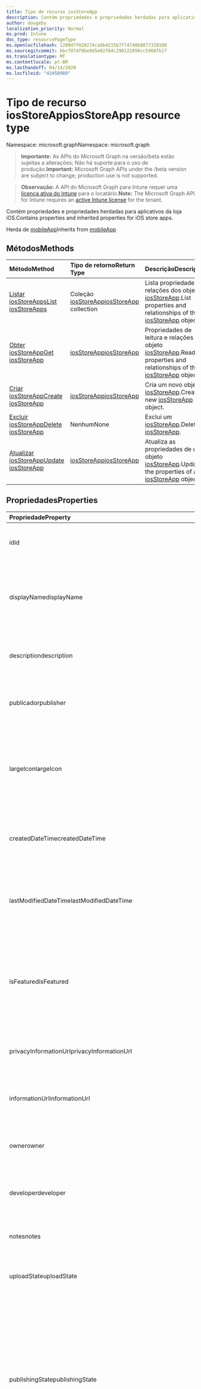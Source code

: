 ```yaml
---
title: Tipo de recurso iosStoreApp
description: Contém propriedades e propriedades herdadas para aplicativos da loja iOS.
author: dougeby
localization_priority: Normal
ms.prod: Intune
doc_type: resourcePageType
ms.openlocfilehash: 1209d7f020274ca9b4215b7f74740b8877328100
ms.sourcegitcommit: bbcf074f0be9d5e02f84c290122850cc5968fb1f
ms.translationtype: MT
ms.contentlocale: pt-BR
ms.lasthandoff: 04/14/2020
ms.locfileid: "43458980"
---
```

# <a name="iosstoreapp-resource-type"></a><span data-ttu-id="56571-103">Tipo de recurso iosStoreApp</span><span class="sxs-lookup"><span data-stu-id="56571-103">iosStoreApp resource type</span></span>

<span data-ttu-id="56571-104">Namespace: microsoft.graph</span><span class="sxs-lookup"><span data-stu-id="56571-104">Namespace: microsoft.graph</span></span>

> <span data-ttu-id="56571-105">**Importante:** As APIs do Microsoft Graph na versão/beta estão sujeitas a alterações; Não há suporte para o uso de produção.</span><span class="sxs-lookup"><span data-stu-id="56571-105">**Important:** Microsoft Graph APIs under the /beta version are subject to change; production use is not supported.</span></span>

> <span data-ttu-id="56571-106">**Observação:** A API do Microsoft Graph para Intune requer uma [licença ativa do Intune](https://go.microsoft.com/fwlink/?linkid=839381) para o locatário.</span><span class="sxs-lookup"><span data-stu-id="56571-106">**Note:** The Microsoft Graph API for Intune requires an [active Intune license](https://go.microsoft.com/fwlink/?linkid=839381) for the tenant.</span></span>

<span data-ttu-id="56571-107">Contém propriedades e propriedades herdadas para aplicativos da loja iOS.</span><span class="sxs-lookup"><span data-stu-id="56571-107">Contains properties and inherited properties for iOS store apps.</span></span>


<span data-ttu-id="56571-108">Herda de [mobileApp](../resources/intune-shared-mobileapp.md)</span><span class="sxs-lookup"><span data-stu-id="56571-108">Inherits from [mobileApp](../resources/intune-shared-mobileapp.md)</span></span>

## <a name="methods"></a><span data-ttu-id="56571-109">Métodos</span><span class="sxs-lookup"><span data-stu-id="56571-109">Methods</span></span>
|<span data-ttu-id="56571-110">Método</span><span class="sxs-lookup"><span data-stu-id="56571-110">Method</span></span>|<span data-ttu-id="56571-111">Tipo de retorno</span><span class="sxs-lookup"><span data-stu-id="56571-111">Return Type</span></span>|<span data-ttu-id="56571-112">Descrição</span><span class="sxs-lookup"><span data-stu-id="56571-112">Description</span></span>|
|:---|:---|:---|
|[<span data-ttu-id="56571-113">Listar iosStoreApps</span><span class="sxs-lookup"><span data-stu-id="56571-113">List iosStoreApps</span></span>](../api/intune-apps-iosstoreapp-list.md)|<span data-ttu-id="56571-114">Coleção [iosStoreApp](../resources/intune-apps-iosstoreapp.md)</span><span class="sxs-lookup"><span data-stu-id="56571-114">[iosStoreApp](../resources/intune-apps-iosstoreapp.md) collection</span></span>|<span data-ttu-id="56571-115">Lista propriedades e relações dos objetos [iosStoreApp](../resources/intune-apps-iosstoreapp.md).</span><span class="sxs-lookup"><span data-stu-id="56571-115">List properties and relationships of the [iosStoreApp](../resources/intune-apps-iosstoreapp.md) objects.</span></span>|
|[<span data-ttu-id="56571-116">Obter iosStoreApp</span><span class="sxs-lookup"><span data-stu-id="56571-116">Get iosStoreApp</span></span>](../api/intune-apps-iosstoreapp-get.md)|[<span data-ttu-id="56571-117">iosStoreApp</span><span class="sxs-lookup"><span data-stu-id="56571-117">iosStoreApp</span></span>](../resources/intune-apps-iosstoreapp.md)|<span data-ttu-id="56571-118">Propriedades de leitura e relações do objeto [iosStoreApp](../resources/intune-apps-iosstoreapp.md).</span><span class="sxs-lookup"><span data-stu-id="56571-118">Read properties and relationships of the [iosStoreApp](../resources/intune-apps-iosstoreapp.md) object.</span></span>|
|[<span data-ttu-id="56571-119">Criar iosStoreApp</span><span class="sxs-lookup"><span data-stu-id="56571-119">Create iosStoreApp</span></span>](../api/intune-apps-iosstoreapp-create.md)|[<span data-ttu-id="56571-120">iosStoreApp</span><span class="sxs-lookup"><span data-stu-id="56571-120">iosStoreApp</span></span>](../resources/intune-apps-iosstoreapp.md)|<span data-ttu-id="56571-121">Cria um novo objeto [iosStoreApp](../resources/intune-apps-iosstoreapp.md).</span><span class="sxs-lookup"><span data-stu-id="56571-121">Create a new [iosStoreApp](../resources/intune-apps-iosstoreapp.md) object.</span></span>|
|[<span data-ttu-id="56571-122">Excluir iosStoreApp</span><span class="sxs-lookup"><span data-stu-id="56571-122">Delete iosStoreApp</span></span>](../api/intune-apps-iosstoreapp-delete.md)|<span data-ttu-id="56571-123">Nenhum</span><span class="sxs-lookup"><span data-stu-id="56571-123">None</span></span>|<span data-ttu-id="56571-124">Exclui um [iosStoreApp](../resources/intune-apps-iosstoreapp.md).</span><span class="sxs-lookup"><span data-stu-id="56571-124">Deletes a [iosStoreApp](../resources/intune-apps-iosstoreapp.md).</span></span>|
|[<span data-ttu-id="56571-125">Atualizar iosStoreApp</span><span class="sxs-lookup"><span data-stu-id="56571-125">Update iosStoreApp</span></span>](../api/intune-apps-iosstoreapp-update.md)|[<span data-ttu-id="56571-126">iosStoreApp</span><span class="sxs-lookup"><span data-stu-id="56571-126">iosStoreApp</span></span>](../resources/intune-apps-iosstoreapp.md)|<span data-ttu-id="56571-127">Atualiza as propriedades de um objeto [iosStoreApp](../resources/intune-apps-iosstoreapp.md).</span><span class="sxs-lookup"><span data-stu-id="56571-127">Update the properties of a [iosStoreApp](../resources/intune-apps-iosstoreapp.md) object.</span></span>|

## <a name="properties"></a><span data-ttu-id="56571-128">Propriedades</span><span class="sxs-lookup"><span data-stu-id="56571-128">Properties</span></span>
|<span data-ttu-id="56571-129">Propriedade</span><span class="sxs-lookup"><span data-stu-id="56571-129">Property</span></span>|<span data-ttu-id="56571-130">Tipo</span><span class="sxs-lookup"><span data-stu-id="56571-130">Type</span></span>|<span data-ttu-id="56571-131">Descrição</span><span class="sxs-lookup"><span data-stu-id="56571-131">Description</span></span>|
|:---|:---|:---|
|<span data-ttu-id="56571-132">id</span><span class="sxs-lookup"><span data-stu-id="56571-132">id</span></span>|<span data-ttu-id="56571-133">String</span><span class="sxs-lookup"><span data-stu-id="56571-133">String</span></span>|<span data-ttu-id="56571-134">Chave da entidade.</span><span class="sxs-lookup"><span data-stu-id="56571-134">Key of the entity.</span></span> <span data-ttu-id="56571-135">Herdado de [mobileApp](../resources/intune-shared-mobileapp.md)</span><span class="sxs-lookup"><span data-stu-id="56571-135">Inherited from [mobileApp](../resources/intune-shared-mobileapp.md)</span></span>|
|<span data-ttu-id="56571-136">displayName</span><span class="sxs-lookup"><span data-stu-id="56571-136">displayName</span></span>|<span data-ttu-id="56571-137">Cadeia de caracteres</span><span class="sxs-lookup"><span data-stu-id="56571-137">String</span></span>|<span data-ttu-id="56571-138">O título do aplicativo importado ou definido pelo administrador.</span><span class="sxs-lookup"><span data-stu-id="56571-138">The admin provided or imported title of the app.</span></span> <span data-ttu-id="56571-139">Herdado de [mobileApp](../resources/intune-shared-mobileapp.md)</span><span class="sxs-lookup"><span data-stu-id="56571-139">Inherited from [mobileApp](../resources/intune-shared-mobileapp.md)</span></span>|
|<span data-ttu-id="56571-140">description</span><span class="sxs-lookup"><span data-stu-id="56571-140">description</span></span>|<span data-ttu-id="56571-141">String</span><span class="sxs-lookup"><span data-stu-id="56571-141">String</span></span>|<span data-ttu-id="56571-142">A descrição do aplicativo.</span><span class="sxs-lookup"><span data-stu-id="56571-142">The description of the app.</span></span> <span data-ttu-id="56571-143">Herdado de [mobileApp](../resources/intune-shared-mobileapp.md)</span><span class="sxs-lookup"><span data-stu-id="56571-143">Inherited from [mobileApp](../resources/intune-shared-mobileapp.md)</span></span>|
|<span data-ttu-id="56571-144">publicador</span><span class="sxs-lookup"><span data-stu-id="56571-144">publisher</span></span>|<span data-ttu-id="56571-145">String</span><span class="sxs-lookup"><span data-stu-id="56571-145">String</span></span>|<span data-ttu-id="56571-146">O publicador do aplicativo.</span><span class="sxs-lookup"><span data-stu-id="56571-146">The publisher of the app.</span></span> <span data-ttu-id="56571-147">Herdado de [mobileApp](../resources/intune-shared-mobileapp.md)</span><span class="sxs-lookup"><span data-stu-id="56571-147">Inherited from [mobileApp](../resources/intune-shared-mobileapp.md)</span></span>|
|<span data-ttu-id="56571-148">largeIcon</span><span class="sxs-lookup"><span data-stu-id="56571-148">largeIcon</span></span>|[<span data-ttu-id="56571-149">mimeContent</span><span class="sxs-lookup"><span data-stu-id="56571-149">mimeContent</span></span>](../resources/intune-shared-mimecontent.md)|<span data-ttu-id="56571-150">O ícone grande, a ser exibido nos detalhes do aplicativo e usado para o carregamento do ícone.</span><span class="sxs-lookup"><span data-stu-id="56571-150">The large icon, to be displayed in the app details and used for upload of the icon.</span></span> <span data-ttu-id="56571-151">Herdado de [mobileApp](../resources/intune-shared-mobileapp.md)</span><span class="sxs-lookup"><span data-stu-id="56571-151">Inherited from [mobileApp](../resources/intune-shared-mobileapp.md)</span></span>|
|<span data-ttu-id="56571-152">createdDateTime</span><span class="sxs-lookup"><span data-stu-id="56571-152">createdDateTime</span></span>|<span data-ttu-id="56571-153">DateTimeOffset</span><span class="sxs-lookup"><span data-stu-id="56571-153">DateTimeOffset</span></span>|<span data-ttu-id="56571-154">A data e a hora da criação do aplicativo.</span><span class="sxs-lookup"><span data-stu-id="56571-154">The date and time the app was created.</span></span> <span data-ttu-id="56571-155">Herdado de [mobileApp](../resources/intune-shared-mobileapp.md)</span><span class="sxs-lookup"><span data-stu-id="56571-155">Inherited from [mobileApp](../resources/intune-shared-mobileapp.md)</span></span>|
|<span data-ttu-id="56571-156">lastModifiedDateTime</span><span class="sxs-lookup"><span data-stu-id="56571-156">lastModifiedDateTime</span></span>|<span data-ttu-id="56571-157">DateTimeOffset</span><span class="sxs-lookup"><span data-stu-id="56571-157">DateTimeOffset</span></span>|<span data-ttu-id="56571-158">A data e a hora que o aplicativo foi modificado pela última vez.</span><span class="sxs-lookup"><span data-stu-id="56571-158">The date and time the app was last modified.</span></span> <span data-ttu-id="56571-159">Herdado de [mobileApp](../resources/intune-shared-mobileapp.md)</span><span class="sxs-lookup"><span data-stu-id="56571-159">Inherited from [mobileApp](../resources/intune-shared-mobileapp.md)</span></span>|
|<span data-ttu-id="56571-160">isFeatured</span><span class="sxs-lookup"><span data-stu-id="56571-160">isFeatured</span></span>|<span data-ttu-id="56571-161">Boolean</span><span class="sxs-lookup"><span data-stu-id="56571-161">Boolean</span></span>|<span data-ttu-id="56571-162">O valor que indica se o aplicativo está marcado como em destaque pelo administrador. Herdado de [mobileApp](../resources/intune-shared-mobileapp.md)</span><span class="sxs-lookup"><span data-stu-id="56571-162">The value indicating whether the app is marked as featured by the admin. Inherited from [mobileApp](../resources/intune-shared-mobileapp.md)</span></span>|
|<span data-ttu-id="56571-163">privacyInformationUrl</span><span class="sxs-lookup"><span data-stu-id="56571-163">privacyInformationUrl</span></span>|<span data-ttu-id="56571-164">String</span><span class="sxs-lookup"><span data-stu-id="56571-164">String</span></span>|<span data-ttu-id="56571-165">A URL da declaração de privacidade.</span><span class="sxs-lookup"><span data-stu-id="56571-165">The privacy statement Url.</span></span> <span data-ttu-id="56571-166">Herdado de [mobileApp](../resources/intune-shared-mobileapp.md)</span><span class="sxs-lookup"><span data-stu-id="56571-166">Inherited from [mobileApp](../resources/intune-shared-mobileapp.md)</span></span>|
|<span data-ttu-id="56571-167">informationUrl</span><span class="sxs-lookup"><span data-stu-id="56571-167">informationUrl</span></span>|<span data-ttu-id="56571-168">String</span><span class="sxs-lookup"><span data-stu-id="56571-168">String</span></span>|<span data-ttu-id="56571-169">A URL de informações adicionais.</span><span class="sxs-lookup"><span data-stu-id="56571-169">The more information Url.</span></span> <span data-ttu-id="56571-170">Herdado de [mobileApp](../resources/intune-shared-mobileapp.md)</span><span class="sxs-lookup"><span data-stu-id="56571-170">Inherited from [mobileApp](../resources/intune-shared-mobileapp.md)</span></span>|
|<span data-ttu-id="56571-171">owner</span><span class="sxs-lookup"><span data-stu-id="56571-171">owner</span></span>|<span data-ttu-id="56571-172">String</span><span class="sxs-lookup"><span data-stu-id="56571-172">String</span></span>|<span data-ttu-id="56571-173">O proprietário do conteúdo.</span><span class="sxs-lookup"><span data-stu-id="56571-173">The owner of the app.</span></span> <span data-ttu-id="56571-174">Herdado de [mobileApp](../resources/intune-shared-mobileapp.md)</span><span class="sxs-lookup"><span data-stu-id="56571-174">Inherited from [mobileApp](../resources/intune-shared-mobileapp.md)</span></span>|
|<span data-ttu-id="56571-175">developer</span><span class="sxs-lookup"><span data-stu-id="56571-175">developer</span></span>|<span data-ttu-id="56571-176">String</span><span class="sxs-lookup"><span data-stu-id="56571-176">String</span></span>|<span data-ttu-id="56571-177">O desenvolvedor do aplicativo.</span><span class="sxs-lookup"><span data-stu-id="56571-177">The developer of the app.</span></span> <span data-ttu-id="56571-178">Herdado de [mobileApp](../resources/intune-shared-mobileapp.md)</span><span class="sxs-lookup"><span data-stu-id="56571-178">Inherited from [mobileApp](../resources/intune-shared-mobileapp.md)</span></span>|
|<span data-ttu-id="56571-179">notes</span><span class="sxs-lookup"><span data-stu-id="56571-179">notes</span></span>|<span data-ttu-id="56571-180">String</span><span class="sxs-lookup"><span data-stu-id="56571-180">String</span></span>|<span data-ttu-id="56571-181">Anotações do aplicativo.</span><span class="sxs-lookup"><span data-stu-id="56571-181">Notes for the app.</span></span> <span data-ttu-id="56571-182">Herdado de [mobileApp](../resources/intune-shared-mobileapp.md)</span><span class="sxs-lookup"><span data-stu-id="56571-182">Inherited from [mobileApp](../resources/intune-shared-mobileapp.md)</span></span>|
|<span data-ttu-id="56571-183">uploadState</span><span class="sxs-lookup"><span data-stu-id="56571-183">uploadState</span></span>|<span data-ttu-id="56571-184">Int32</span><span class="sxs-lookup"><span data-stu-id="56571-184">Int32</span></span>|<span data-ttu-id="56571-185">O estado de upload.</span><span class="sxs-lookup"><span data-stu-id="56571-185">The upload state.</span></span> <span data-ttu-id="56571-186">Herdado de [mobileApp](../resources/intune-shared-mobileapp.md)</span><span class="sxs-lookup"><span data-stu-id="56571-186">Inherited from [mobileApp](../resources/intune-shared-mobileapp.md)</span></span>|
|<span data-ttu-id="56571-187">publishingState</span><span class="sxs-lookup"><span data-stu-id="56571-187">publishingState</span></span>|[<span data-ttu-id="56571-188">mobileAppPublishingState</span><span class="sxs-lookup"><span data-stu-id="56571-188">mobileAppPublishingState</span></span>](../resources/intune-apps-mobileapppublishingstate.md)|<span data-ttu-id="56571-189">O estado de publicação do aplicativo.</span><span class="sxs-lookup"><span data-stu-id="56571-189">The publishing state for the app.</span></span> <span data-ttu-id="56571-190">O aplicativo não pode ser assinado, a menos que ele seja publicado.</span><span class="sxs-lookup"><span data-stu-id="56571-190">The app cannot be assigned unless the app is published.</span></span> <span data-ttu-id="56571-191">Herdado de [mobileApp](../resources/intune-shared-mobileapp.md).</span><span class="sxs-lookup"><span data-stu-id="56571-191">Inherited from [mobileApp](../resources/intune-shared-mobileapp.md).</span></span> <span data-ttu-id="56571-192">Os valores possíveis são: `notPublished`, `processing`, `published`.</span><span class="sxs-lookup"><span data-stu-id="56571-192">Possible values are: `notPublished`, `processing`, `published`.</span></span>|
|<span data-ttu-id="56571-193">isAssigned</span><span class="sxs-lookup"><span data-stu-id="56571-193">isAssigned</span></span>|<span data-ttu-id="56571-194">Boolean</span><span class="sxs-lookup"><span data-stu-id="56571-194">Boolean</span></span>|<span data-ttu-id="56571-195">O valor que indica se o aplicativo é atribuído a pelo menos um grupo.</span><span class="sxs-lookup"><span data-stu-id="56571-195">The value indicating whether the app is assigned to at least one group.</span></span> <span data-ttu-id="56571-196">Herdado de [mobileApp](../resources/intune-shared-mobileapp.md)</span><span class="sxs-lookup"><span data-stu-id="56571-196">Inherited from [mobileApp](../resources/intune-shared-mobileapp.md)</span></span>|
|<span data-ttu-id="56571-197">roleScopeTagIds</span><span class="sxs-lookup"><span data-stu-id="56571-197">roleScopeTagIds</span></span>|<span data-ttu-id="56571-198">Coleção String</span><span class="sxs-lookup"><span data-stu-id="56571-198">String collection</span></span>|<span data-ttu-id="56571-199">Lista de IDs de marca de escopo para este aplicativo móvel.</span><span class="sxs-lookup"><span data-stu-id="56571-199">List of scope tag ids for this mobile app.</span></span> <span data-ttu-id="56571-200">Herdado de [mobileApp](../resources/intune-shared-mobileapp.md)</span><span class="sxs-lookup"><span data-stu-id="56571-200">Inherited from [mobileApp](../resources/intune-shared-mobileapp.md)</span></span>|
|<span data-ttu-id="56571-201">dependentAppCount</span><span class="sxs-lookup"><span data-stu-id="56571-201">dependentAppCount</span></span>|<span data-ttu-id="56571-202">Int32</span><span class="sxs-lookup"><span data-stu-id="56571-202">Int32</span></span>|<span data-ttu-id="56571-203">O número total de dependências do aplicativo filho.</span><span class="sxs-lookup"><span data-stu-id="56571-203">The total number of dependencies the child app has.</span></span> <span data-ttu-id="56571-204">Herdado de [mobileApp](../resources/intune-shared-mobileapp.md)</span><span class="sxs-lookup"><span data-stu-id="56571-204">Inherited from [mobileApp](../resources/intune-shared-mobileapp.md)</span></span>|
|<span data-ttu-id="56571-205">bundleId</span><span class="sxs-lookup"><span data-stu-id="56571-205">bundleId</span></span>|<span data-ttu-id="56571-206">Cadeia de caracteres</span><span class="sxs-lookup"><span data-stu-id="56571-206">String</span></span>|<span data-ttu-id="56571-207">O Nome da Identidade.</span><span class="sxs-lookup"><span data-stu-id="56571-207">The Identity Name.</span></span>|
|<span data-ttu-id="56571-208">appStoreUrl</span><span class="sxs-lookup"><span data-stu-id="56571-208">appStoreUrl</span></span>|<span data-ttu-id="56571-209">String</span><span class="sxs-lookup"><span data-stu-id="56571-209">String</span></span>|<span data-ttu-id="56571-210">A URL da Apple App Store</span><span class="sxs-lookup"><span data-stu-id="56571-210">The Apple App Store URL</span></span>|
|<span data-ttu-id="56571-211">applicableDeviceType</span><span class="sxs-lookup"><span data-stu-id="56571-211">applicableDeviceType</span></span>|[<span data-ttu-id="56571-212">iosDeviceType</span><span class="sxs-lookup"><span data-stu-id="56571-212">iosDeviceType</span></span>](../resources/intune-apps-iosdevicetype.md)|<span data-ttu-id="56571-213">A arquitetura do iOS na qual esse aplicativo pode ser executado.</span><span class="sxs-lookup"><span data-stu-id="56571-213">The iOS architecture for which this app can run on.</span></span>|
|<span data-ttu-id="56571-214">minimumSupportedOperatingSystem</span><span class="sxs-lookup"><span data-stu-id="56571-214">minimumSupportedOperatingSystem</span></span>|[<span data-ttu-id="56571-215">iosMinimumOperatingSystem</span><span class="sxs-lookup"><span data-stu-id="56571-215">iosMinimumOperatingSystem</span></span>](../resources/intune-apps-iosminimumoperatingsystem.md)|<span data-ttu-id="56571-216">O valor do sistema de operacional mínimo aplicável.</span><span class="sxs-lookup"><span data-stu-id="56571-216">The value for the minimum applicable operating system.</span></span>|

## <a name="relationships"></a><span data-ttu-id="56571-217">Relações</span><span class="sxs-lookup"><span data-stu-id="56571-217">Relationships</span></span>
|<span data-ttu-id="56571-218">Relação</span><span class="sxs-lookup"><span data-stu-id="56571-218">Relationship</span></span>|<span data-ttu-id="56571-219">Tipo</span><span class="sxs-lookup"><span data-stu-id="56571-219">Type</span></span>|<span data-ttu-id="56571-220">Descrição</span><span class="sxs-lookup"><span data-stu-id="56571-220">Description</span></span>|
|:---|:---|:---|
|<span data-ttu-id="56571-221">categories</span><span class="sxs-lookup"><span data-stu-id="56571-221">categories</span></span>|<span data-ttu-id="56571-222">Coleção [mobileAppCategory](../resources/intune-apps-mobileappcategory.md)</span><span class="sxs-lookup"><span data-stu-id="56571-222">[mobileAppCategory](../resources/intune-apps-mobileappcategory.md) collection</span></span>|<span data-ttu-id="56571-223">A lista de categorias para este aplicativo.</span><span class="sxs-lookup"><span data-stu-id="56571-223">The list of categories for this app.</span></span> <span data-ttu-id="56571-224">Herdado de [mobileApp](../resources/intune-shared-mobileapp.md)</span><span class="sxs-lookup"><span data-stu-id="56571-224">Inherited from [mobileApp](../resources/intune-shared-mobileapp.md)</span></span>|
|<span data-ttu-id="56571-225">assignments</span><span class="sxs-lookup"><span data-stu-id="56571-225">assignments</span></span>|<span data-ttu-id="56571-226">Coleção [mobileAppAssignment](../resources/intune-apps-mobileappassignment.md)</span><span class="sxs-lookup"><span data-stu-id="56571-226">[mobileAppAssignment](../resources/intune-apps-mobileappassignment.md) collection</span></span>|<span data-ttu-id="56571-227">A lista de atribuições de grupo para esse aplicativo móvel.</span><span class="sxs-lookup"><span data-stu-id="56571-227">The list of group assignments for this mobile app.</span></span> <span data-ttu-id="56571-228">Herdado de [mobileApp](../resources/intune-shared-mobileapp.md)</span><span class="sxs-lookup"><span data-stu-id="56571-228">Inherited from [mobileApp](../resources/intune-shared-mobileapp.md)</span></span>|
|<span data-ttu-id="56571-229">installSummary</span><span class="sxs-lookup"><span data-stu-id="56571-229">installSummary</span></span>|[<span data-ttu-id="56571-230">mobileAppInstallSummary</span><span class="sxs-lookup"><span data-stu-id="56571-230">mobileAppInstallSummary</span></span>](../resources/intune-apps-mobileappinstallsummary.md)|<span data-ttu-id="56571-231">Resumo de instalação do aplicativo móvel.</span><span class="sxs-lookup"><span data-stu-id="56571-231">Mobile App Install Summary.</span></span> <span data-ttu-id="56571-232">Herdado de [mobileApp](../resources/intune-shared-mobileapp.md)</span><span class="sxs-lookup"><span data-stu-id="56571-232">Inherited from [mobileApp](../resources/intune-shared-mobileapp.md)</span></span>|
|<span data-ttu-id="56571-233">deviceStatuses</span><span class="sxs-lookup"><span data-stu-id="56571-233">deviceStatuses</span></span>|<span data-ttu-id="56571-234">coleção [mobileAppInstallStatus](../resources/intune-apps-mobileappinstallstatus.md)</span><span class="sxs-lookup"><span data-stu-id="56571-234">[mobileAppInstallStatus](../resources/intune-apps-mobileappinstallstatus.md) collection</span></span>|<span data-ttu-id="56571-235">A lista de Estados de instalação para este aplicativo móvel.</span><span class="sxs-lookup"><span data-stu-id="56571-235">The list of installation states for this mobile app.</span></span> <span data-ttu-id="56571-236">Herdado de [mobileApp](../resources/intune-shared-mobileapp.md)</span><span class="sxs-lookup"><span data-stu-id="56571-236">Inherited from [mobileApp](../resources/intune-shared-mobileapp.md)</span></span>|
|<span data-ttu-id="56571-237">userStatuses</span><span class="sxs-lookup"><span data-stu-id="56571-237">userStatuses</span></span>|<span data-ttu-id="56571-238">coleção [userAppInstallStatus](../resources/intune-apps-userappinstallstatus.md)</span><span class="sxs-lookup"><span data-stu-id="56571-238">[userAppInstallStatus](../resources/intune-apps-userappinstallstatus.md) collection</span></span>|<span data-ttu-id="56571-239">A lista de Estados de instalação para este aplicativo móvel.</span><span class="sxs-lookup"><span data-stu-id="56571-239">The list of installation states for this mobile app.</span></span> <span data-ttu-id="56571-240">Herdado de [mobileApp](../resources/intune-shared-mobileapp.md)</span><span class="sxs-lookup"><span data-stu-id="56571-240">Inherited from [mobileApp](../resources/intune-shared-mobileapp.md)</span></span>|
|<span data-ttu-id="56571-241">relações</span><span class="sxs-lookup"><span data-stu-id="56571-241">relationships</span></span>|<span data-ttu-id="56571-242">coleção [mobileAppRelationship](../resources/intune-apps-mobileapprelationship.md)</span><span class="sxs-lookup"><span data-stu-id="56571-242">[mobileAppRelationship](../resources/intune-apps-mobileapprelationship.md) collection</span></span>|<span data-ttu-id="56571-243">Lista de relações para este aplicativo móvel.</span><span class="sxs-lookup"><span data-stu-id="56571-243">List of relationships for this mobile app.</span></span> <span data-ttu-id="56571-244">Herdado de [mobileApp](../resources/intune-shared-mobileapp.md)</span><span class="sxs-lookup"><span data-stu-id="56571-244">Inherited from [mobileApp](../resources/intune-shared-mobileapp.md)</span></span>|

## <a name="json-representation"></a><span data-ttu-id="56571-245">Representação JSON</span><span class="sxs-lookup"><span data-stu-id="56571-245">JSON Representation</span></span>
<span data-ttu-id="56571-246">Veja a seguir uma representação JSON do recurso.</span><span class="sxs-lookup"><span data-stu-id="56571-246">Here is a JSON representation of the resource.</span></span>
<!-- {
  "blockType": "resource",
  "keyProperty": "id",
  "@odata.type": "microsoft.graph.iosStoreApp"
}
-->
``` json
{
  "@odata.type": "#microsoft.graph.iosStoreApp",
  "id": "String (identifier)",
  "displayName": "String",
  "description": "String",
  "publisher": "String",
  "largeIcon": {
    "@odata.type": "microsoft.graph.mimeContent",
    "type": "String",
    "value": "binary"
  },
  "createdDateTime": "String (timestamp)",
  "lastModifiedDateTime": "String (timestamp)",
  "isFeatured": true,
  "privacyInformationUrl": "String",
  "informationUrl": "String",
  "owner": "String",
  "developer": "String",
  "notes": "String",
  "uploadState": 1024,
  "publishingState": "String",
  "isAssigned": true,
  "roleScopeTagIds": [
    "String"
  ],
  "dependentAppCount": 1024,
  "bundleId": "String",
  "appStoreUrl": "String",
  "applicableDeviceType": {
    "@odata.type": "microsoft.graph.iosDeviceType",
    "iPad": true,
    "iPhoneAndIPod": true
  },
  "minimumSupportedOperatingSystem": {
    "@odata.type": "microsoft.graph.iosMinimumOperatingSystem",
    "v8_0": true,
    "v9_0": true,
    "v10_0": true,
    "v11_0": true,
    "v12_0": true,
    "v13_0": true
  }
}
```



